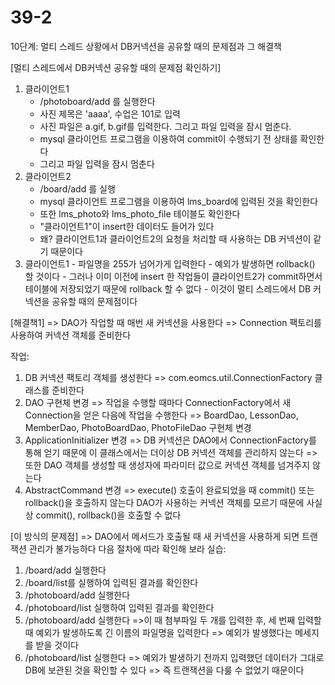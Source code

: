# 39-2
 10단계: 멀티 스레드 상황에서 DB커넥션을 공유할 때의 문제점과 그 해결책

 [멀티 스레드에서 DB커넥션 공유할 때의 문제점 확인하기]
 1) 클라이언트1
      - /photoboard/add 를 실행한다
       - 사진 제목은 'aaaa', 수업은 101로 입력
       - 사진 파일은 a.gif, b.gif를 입력한다. 그리고 파일 입력을 잠시 멈춘다.
      - mysql 클라이언트 프로그램을 이용하여 commit이 수행되기 전 상태를 확인한다
       - 그리고 파일 입력을 잠시 멈춘다
 2) 클라이언트2
     - /board/add 를 실행
      - mysql 클라이언트 프로그램을 이용하여 lms_board에 입력된 것을 확인한다
       - 또한 lms_photo와 lms_photo_file 테이블도 확인한다
       - "클라이언트1"이 insert한 데이터도 들어가 있다
       - 왜? 클라이언트1과 클라이언트2의 요청을 처리할 때 사용하는 DB 커넥션이 같기 때문이다
 3) 클라이언트1
        - 파일명을 255가 넘어가게 입력한다
        - 예외가 발생하면 rollback() 할 것이다
        - 그러나 이미 이전에 insert 한 작업들이 클라이언트2가 commit하면서 테이블에 저장되었기 때문에
           rollback 할 수 없다
        - 이것이 멀티 스레드에서 DB 커넥션을 공유할 때의 문제점이다

 [해결책1]
 => DAO가 작업할 때 매번 새 커넥션을 사용한다
 => Connection 팩토리를 사용하여 커넥션 객체를 준비한다 

 작업:
 1) DB 커넥션 팩토리 객체를 생성한다
    => com.eomcs.util.ConnectionFactory 클래스를 준비한다
 2) DAO 구현체 변경
    => 작업을 수행할 때마다 ConnectionFactory에서 새 Connection을 얻은 다음에 작업을 수행한다
    => BoardDao, LessonDao, MemberDao, PhotoBoardDao, PhotoFileDao 구현체 변경
 3) ApplicationInitializer 변경
    => DB 커넥션은 DAO에서 ConnectionFactory를 통해 얻기 때문에
        이 클래스에서는 더이상 DB 커넥션 객체를 관리하지 않는다
    => 또한 DAO 객체를 생성할 때 생성자에 파라미터 값으로 커넥션 객체를 넘겨주지 않는다
 4) AbstractCommand 변경
    => execute() 호출이 완료되었을 때 commit() 또는 rollback()을 호출하지 않는다
        DAO가 사용하는 커넥션 객체를 모르기 때문에 사실상 commit(), rollback()을 호출할 수 없다

[이 방식의 문제점]
=> DAO에서 메서드가 호출될 때 새 커넥션을 사용하게 되면
   트랜잭션 관리가 불가능하다
   다음 절차에 따라 확인해 보라
실습:
1) /board/add 실행한다
2) /board/list를 실행하여 입력된 결과를 확인한다
3) /photoboard/add 실행한다
4) /photoboard/list 실행하여 입력된 결과를 확인한다
5) /photoboard/add 실행한다
    =>이 때 첨부파일 두 개를 입력한 후, 세 번째 입력할 때 예외가 발생하도록
      긴 이름의 파일명을 입력한다
    => 예외가 발생했다는 메세지를 받을 것이다
6) /photoboard/list 실행한다
   => 예외가 발생하기 전까지 입력했던 데이터가 그대로 DB에 보관된 것을 확인할 수 있다
   => 즉 트랜잭션을 다룰 수 없었기 때문이다